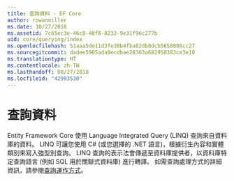```yaml
---
title: 查詢資料 - EF Core
author: rowanmiller
ms.date: 10/27/2016
ms.assetid: 7c65ec3e-46c8-48f8-8232-9e31f96c277b
uid: core/querying/index
ms.openlocfilehash: 51aaa5de11d3fe38b4fba82db8dcb5658088cc27
ms.sourcegitcommit: dadee5905ada9ecdbae28363a682950383ce3e10
ms.translationtype: HT
ms.contentlocale: zh-TW
ms.lasthandoff: 08/27/2018
ms.locfileid: "42993530"
---
```

# <a name="querying-data"></a>查詢資料

Entity Framework Core 使用 Language Integrated Query (LINQ) 查詢來自資料庫的資料。 LINQ 可讓您使用 C# (或您選擇的 .NET 語言)，根據衍生內容和實體類別來寫入強型別查詢。 LINQ 查詢的表示法會傳遞至資料庫提供者，以資料庫特定查詢語言 (例如 SQL 用於關聯式資料庫) 進行轉譯。 如需查詢處理方式的詳細資訊，請參閱[查詢運作方式](overview.md)。
